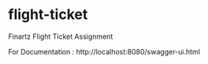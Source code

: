 # flight-ticket
Finartz Flight Ticket Assignment

For Documentation : http://localhost:8080/swagger-ui.html

